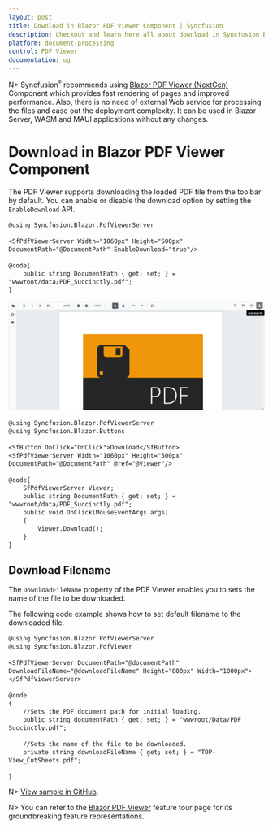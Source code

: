 ```yaml
---
layout: post
title: Download in Blazor PDF Viewer Component | Syncfusion
description: Checkout and learn here all about download in Syncfusion Blazor PDF Viewer component and much more details.
platform: document-processing
control: PDF Viewer
documentation: ug
---
```


N> Syncfusion<sup style="font-size:70%">&reg;</sup> recommends using [Blazor PDF Viewer (NextGen)](https://help.syncfusion.com/document-processing/pdf/pdf-viewer/blazor/getting-started/server-side-application) Component which provides fast rendering of pages and improved performance. Also, there is no need of external Web service for processing the files and ease out the deployment complexity. It can be used in Blazor Server, WASM and MAUI applications without any changes.

# Download in Blazor PDF Viewer Component

The PDF Viewer supports downloading the loaded PDF file from the toolbar by default. You can enable or disable the download option by setting the `EnableDownload` API.

```cshtml
@using Syncfusion.Blazor.PdfViewerServer

<SfPdfViewerServer Width="1060px" Height="500px" DocumentPath="@DocumentPath" EnableDownload="true"/>

@code{
    public string DocumentPath { get; set; } = "wwwroot/data/PDF_Succinctly.pdf";
}
```

![Blazor PDFViewer with Download Option](images/blazor-pdfviewer-download-option.png)


```cshtml
@using Syncfusion.Blazor.PdfViewerServer
@using Syncfusion.Blazor.Buttons

<SfButton OnClick="OnClick">Download</SfButton>
<SfPdfViewerServer Width="1060px" Height="500px" DocumentPath="@DocumentPath" @ref="@Viewer"/>

@code{
    SfPdfViewerServer Viewer;
    public string DocumentPath { get; set; } = "wwwroot/data/PDF_Succinctly.pdf";
    public void OnClick(MouseEventArgs args)
    {
        Viewer.Download();
    }
}
```

## Download Filename

The `DownloadFileName` property of the PDF Viewer enables you to sets the name of the file to be downloaded.

The following code example shows how to set default filename to the downloaded file.

```cshtml
@using Syncfusion.Blazor.PdfViewerServer
@using Syncfusion.Blazor.PdfViewer

<SfPdfViewerServer DocumentPath="@documentPath" DownloadFileName="@downloadFileName" Height="800px" Width="1000px"></SfPdfViewerServer>

@code
{
    //Sets the PDF document path for initial loading.
    public string documentPath { get; set; } = "wwwroot/Data/PDF Succinctly.pdf";

    //Sets the name of the file to be downloaded.
    private string downloadFileName { get; set; } = "TOP-View_CutSheets.pdf";

}
```
N> [View sample in GitHub](https://github.com/SyncfusionExamples/blazor-pdf-viewer-classic-examples/tree/master/Load%20and%20Save/Modify%20the%20file%20name).

N> You can refer to the [Blazor PDF Viewer](https://www.syncfusion.com/blazor-components/blazor-pdf-viewer) feature tour page for its groundbreaking feature representations.